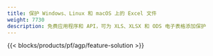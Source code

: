 ```yaml
---
title: 保护 Windows、Linux 和 macOS 上的 Excel 文件
weight: 7730
description: 免费应用程序和 API，可为 XLS、XLSX 和 ODS 电子表格添加保护
---
```

{{< blocks/products/pf/agp/feature-solution >}} 


